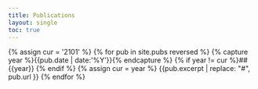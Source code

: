 ```yaml
---
title: Publications
layout: single
toc: true
---
```


{% assign cur = '2101' %}
{% for pub in site.pubs reversed %}
{% capture year %}{{pub.date | date:'%Y'}}{% endcapture %}
{% if year != cur %}## {{year}} {% endif %}
{% assign cur = year %}
{{pub.excerpt | replace: "#", pub.url }}
{% endfor %}
